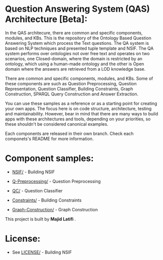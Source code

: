 # Question Answering System (QAS) Architecture [Beta]:

In the QAS architecure, there are common and specific components, modules, and KBs.
This is the repository of the Ontology Based Question Answering System which process the Text questions. The QA system is based on NLP techniques and presented tuple template and NSIF. The QA system performs over ontologies not over free text and operates on two scenarios, one Closed-domain, where the domain is restricted by an ontology, which using a human-made ontology and the other is Open domain where the answers are retrieved from a LOD knowledge base.

There are common and specific components, modules, and KBs. 
Some of these components are  such as  Question Preprocessing, Question Representation, Question Classifier, Building Constraints, Graph Construction, SPARQL Query Construction and Answer Extraction.

You can use these samples as a reference or as a starting point for creating your own apps. The focus here is on code structure, architecture, testing and maintainability. However, bear in mind that there are many ways to build apps with these architectures and tools, depending on your priorities, so these shouldn't be considered canonical examples.

Each components are released in their own branch. Check each componets's README for more information.
# Component samples:
- [NSIF/](https://github.com/mlatifi/OntoQAS/tree/NSIF) - Building NSIF

- [Q-Preprocessing/](https://github.com/mlatifi/OntoQAS/tree/Q-Preprocessing) - Question Preprocessing

- [QC/](https://github.com/mlatifi/OntoQAS/tree/QC) - Question Classifier

- [Constraints/](https://github.com/mlatifi/OntoQAS/tree/Constraints) - Building Constraints

- [Graph-Construction/](https://github.com/mlatifi/OntoQAS/blob/Graph-Construction) - Graph Construction

This project is built by **Majid Latifi** .

# License:

- See [LICENSE/](https://github.com/mlatifi/OntoQAS/blob/LICENSE) - Building NSIF
